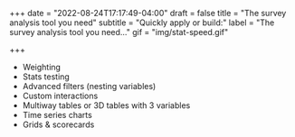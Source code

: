 +++
date = "2022-08-24T17:17:49-04:00"
draft = false
title = "The survey analysis tool you need"
subtitle = "Quickly apply or build:"
label = "The survey analysis tool you need…"
gif = "img/stat-speed.gif"

+++

* Weighting
* Stats testing
* Advanced filters (nesting variables)
* Custom interactions
* Multiway tables or 3D tables with 3 variables
* Time series charts
* Grids & scorecards